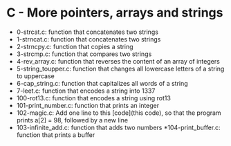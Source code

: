 # C - More pointers, arrays and strings
* 0-strcat.c: function that concatenates two strings
* 1-strncat.c: function that concatenates two strings
* 2-strncpy.c: function that copies a string
* 3-strcmp.c: function that compares two strings
* 4-rev_array.c: function that reverses the content of an array of integers
* 5-string_toupper.c: function that changes all lowercase letters of a string to uppercase
* 6-cap_string.c: function that capitalizes all words of a string
* 7-leet.c: function that encodes a string into 1337
* 100-rot13.c: function that encodes a string using rot13
* 101-print_number.c: function that prints an integer
* 102-magic.c: Add one line to this [code](this code), so that the program prints a[2] = 98, followed by a new line
* 103-infinite_add.c: function that adds two numbers
*104-print_buffer.c: function that prints a buffer

